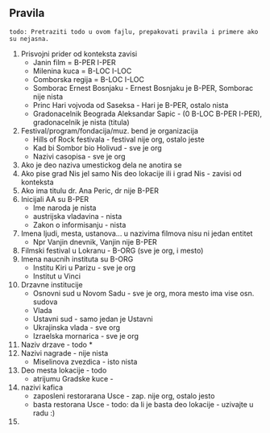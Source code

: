 ## Pravila

```text
todo: Pretraziti todo u ovom fajlu, prepakovati pravila i primere ako su nejasna. 
```

1. Prisvojni prider od konteksta zavisi
    * Janin film = B-PER I-PER
    * Milenina kuca = B-LOC I-LOC
    * Сomborska regija = B-LOC I-LOC
    * Somborac Ernest Bosnjaku - Ernest Bosnjaku je B-PER, Somborac nije nista
    * Princ Hari vojvoda od Saseksa - Hari je B-PER, ostalo nista
    * Gradonacelnik Beograda Aleksandar Sapic - (0 B-LOC B-PER I-PER), gradonacelnik je nista (titula)
2. Festival/program/fondacija/muz. bend je organizacija
    * Hills of Rock festivala - festival nije org, ostalo jeste
    * Kad bi Sombor bio Holivud - sve je org
    * Nazivi casopisa - sve je org
3. Ako je deo naziva umestickog dela ne anotira se
4. Ako pise grad Nis jel samo Nis deo lokacije ili i grad Nis - zavisi od konteksta
5. Ako ima titulu dr. Ana Peric, dr nije B-PER
6. Inicijali AA su B-PER
    * Ime naroda je nista
    * austrijska vladavina - nista
    * Zakon o informisanju - nista
7. Imena ljudi, mesta, ustanova... u nazivima filmova nisu ni jedan entitet
    * Npr Vanjin dnevnik, Vanjin nije B-PER
8. Filmski festival u Lokranu - B-ORG (sve je org, i mesto)
9. Imena naucnih instituta su B-ORG
    * Institu Kiri u Parizu - sve je org
    * Institut u Vinci
10. Drzavne institucije
    * Osnovni sud u Novom Sadu - sve je org, mora mesto ima vise osn. sudova
    * Vlada
    * Ustavni sud - samo jedan je Ustavni
    * Ukrajinska vlada - sve org
    * Izraelska mornarica - sve je org
11. Naziv drzave - todo
    *
12. Nazivi nagrade - nije nista
    * Miselinova zvezdica - isto nista
13. Deo mesta lokacije - todo
    * atrijumu Gradske kuce -
14. nazivi kafica
    * zaposleni restorarana Usce - zap. nije org, ostalo jesto
    * basta restorana Usce - todo: da li je basta deo lokacije - uzivajte u radu :)
15. 


